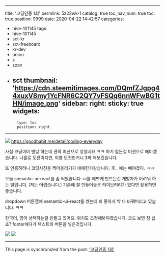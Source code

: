 
---
title: '코딩인증 1회'
permlink: 5z22wk-1
catalog: true
toc_nav_num: true
toc: true
position: 9999
date: 2020-04-22 14:42:57
categories:
- hive-101145
tags:
- hive-101145
- sct-kr
- sct-freeboard
- kr-dev
- union
- s
- zzan
- sct
thumbnail: 'https://cdn.steemitimages.com/DQmfZJgpg44xuxV8my1YcFNR6C2QY7vFSQq6nnWFwBG1tHN/image.png'
sidebar:
    right:
        sticky: true
widgets:
    -
        type: toc
        position: right
---


![](https://cdn.steemitimages.com/DQmfZJgpg44xuxV8my1YcFNR6C2QY7vFSQq6nnWFwBG1tHN/image.png)
https://goodhabit.me/detail/coding-everyday


사실 코딩이야 맨날 하는데
괜히 미션으로 넣었네요.ㅋㅋ
하기 힘든걸 미션으로 해야겠습니다.
나홀로 도전이지만, 이왕 도전한거니 3회 해보겠습니다.

또 인증하려니 코딩사진을 찍어올리기가 애매한거같습니다. 
후.. 얘는 빼야겠다. ㅋㅋ

오늘 semantic-ui-react를 좀 써봤습니다.
ui를 예쁘게 만드는건 개발자가 어려워 하는 일입니다. (저는 어렵습니다.)
기존에 잘 만들어놓은 라이브러리가 있다면 활용하면 좋습니다.

dropdown 버튼땜에  semantic-ui-react를 썼는데
꽤 좋아서 싹 다 바꿔버리고 있습니다. ㅋㅋ

한국어, 영어 선택하는걸 만들고 있어요. 
위치도 조정해봐야겠습니다.
코드 보면 참 쉽죠? footer에다가 텍스트와 버튼을 넣은것입니다.

![](https://cdn.steemitimages.com/DQma6YqVXHtQbgMFdprY6AhwRxQN9KGqLHy3Ac83o665VHU/image.png)
![](https://cdn.steemitimages.com/DQmci2p9TKL7WxPSEGoDev6DEybaMnJMFZhh5481vtt8q2q/image.png)

- - -

This page is synchronized from the post: ['코딩인증 1회'](https://steemit.com/@jacobyu/5z22wk-1)
